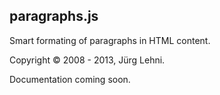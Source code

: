 ## paragraphs.js

Smart formating of paragraphs in HTML content.

Copyright © 2008 - 2013, Jürg Lehni.

Documentation coming soon.
